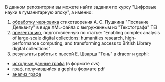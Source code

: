 В данном репозитории вы можете найти задания по курсу "Цифровые науки в гуманитарную эпоху", а именно:

1. [обработку черновика](https://github.com/didonica/Dobchinsky/blob/master/%D0%A2%D0%B5%D0%BA%D1%81%D1%82%D0%BE%D0%B3%D1%80%D0%B0%D1%84_%D0%9F%D0%BE%D1%81%D0%BB%D0%B0%D0%BD%D0%B8%D0%B5%20%D0%94%D0%B5%D0%BB%D1%8C%D0%B2%D0%B8%D0%B3%D1%83.xml) стихотворения А. С. Пушкина "Послание Дельвигу" в виде XML-файла с выгруженным из "Текстографа" TEI
2. [презентацию](https://github.com/didonica/Dobchinsky/blob/master/%D0%9F%D1%80%D0%B5%D0%B7%D0%B5%D0%BD%D1%82%D0%B0%D1%86%D0%B8%D1%8F_Enabling%20complex%20analysis%20of%20large-scale%20digital%20collections.pdf), подготовленную по статье: "Enabling complex analysis of large-scale digital collections: humanities research, high-performance computing, and transforming access to British Library digital collections"
3. результаты работы с пьесой Е. Шварца "Тень" в dracor и gephi:
- [исходные данные графа](https://github.com/didonica/Dobchinsky/blob/master/%D0%93%D1%80%D0%B0%D1%84_%D0%A8%D0%B2%D0%B0%D1%80%D1%86_%D0%A2%D0%B5%D0%BD%D1%8C.csv) (в формате cvs)
- [граф](https://github.com/didonica/Dobchinsky/blob/master/%D0%93%D1%80%D0%B0%D1%84_%D0%A8%D0%B2%D0%B0%D1%80%D1%86_%D0%A2%D0%B5%D0%BD%D1%8C.pdf), получившийся в gephi в формате pdf
- [анализ графа](https://github.com/didonica/Dobchinsky/blob/master/Shvarz_analiz.md)



